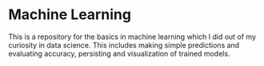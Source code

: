 # Machine Learning
This is a repository for the basics in machine learning which I did out of my curiosity in data science. This includes making simple predictions and evaluating accuracy, persisting and visualization of trained models.

